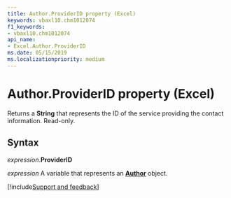 ```yaml
---
title: Author.ProviderID property (Excel)
keywords: vbaxl10.chm1012074
f1_keywords:
- vbaxl10.chm1012074
api_name:
- Excel.Author.ProviderID
ms.date: 05/15/2019
ms.localizationpriority: medium
---
```



# Author.ProviderID property (Excel)

Returns a **String** that represents the ID of the service providing the contact information. Read-only. 


## Syntax

_expression_.**ProviderID**

_expression_ A variable that represents an **[Author](Excel.Author.md)** object.



[!include[Support and feedback](~/includes/feedback-boilerplate.md)]